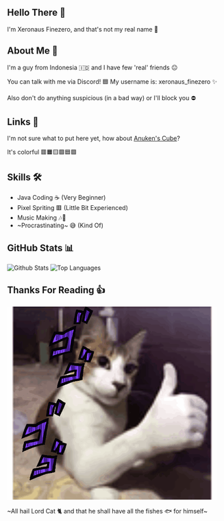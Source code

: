 ## Hello There 👋
I'm Xeronaus Finezero, and that's not my real name 👀

## About Me 🧻
I'm a guy from Indonesia 🇮🇩 and I have few 'real' friends 😐

You can talk with me via Discord! 🟦 
My username is: xeronaus_finezero ✨

Also don't do anything suspicious (in a bad way) or I'll block you ⛔

## Links 🔗
I'm not sure what to put here yet, how about [Anuken's Cube](https://anuken.github.io/cube/)?

It's colorful 🟥🟧🟨🟩🟦🟪

## Skills 🛠️
- Java Coding ☕ (Very Beginner)
- Pixel Spriting 🟥 (Little Bit Experienced)
- Music Making 🎶🎵
- ~Procrastinating~ 😅 (Kind Of)

## GitHub Stats 📊

![Github Stats](https://github-readme-stats.vercel.app/api?username=Xeronaus&count_private=true&show_icons=true&include_all_commits=true&hide_border=true&count_private=true&theme=transparent)
![Top Languages](https://github-readme-stats.vercel.app/api/top-langs/?username=Xeronaus&show_icons=true&include_all_commits=true&hide_border=true&count_private=true&theme=transparent&langs_count=10)

## Thanks For Reading 👍

![GIF](https://github.com/Xeronaus/Xeronaus/blob/main/cat-jojo.gif)

~All hail Lord Cat 🐈 and that he shall have all the fishes 🐟 for himself~
